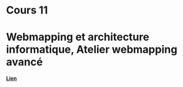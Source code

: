 
# Cours 11

# Webmapping et architecture informatique, Atelier webmapping avancé

[**Lien**](https://docs.google.com/presentation/d/1hBwj_UJcj1u_slu_g1-rkJgpWLdbwyPd2HbnyFzKk0w/edit?usp=sharing)
